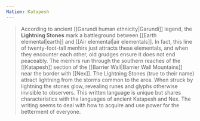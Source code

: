 ```yaml
---
Nation: Katapesh
---
```


> According to ancient [[Garundi human ethnicity|Garundi]] legend, the **Lightning Stones** mark a battleground between [[Earth elemental|earth]] and [[Air elemental|air elementals]]. In fact, this line of twenty-foot-tall menhirs just attracts these elementals, and when they encounter each other, old grudges ensure it does not end peaceably. The menhirs run through the southern reaches of the [[Katapesh]] section of the [[Barrier Wall|Barrier Wall Mountains]] near the border with [[Nex]]. The Lightning Stones (true to their name) attract lightning from the storms common to the area.  When struck by lightning the stones glow, revealing runes and glyphs otherwise invisible to observers. This written language is unique but shares characteristics with the languages of ancient Katapesh and Nex. The writing seems to deal with how to acquire and use power for the betterment of everyone.








